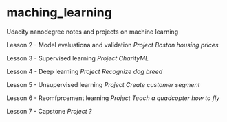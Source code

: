# maching_learning
Udacity nanodegree notes and projects on machine learning

Lesson 2 - Model evaluationa and validation 
_Project Boston housing prices_

Lesson 3 - Supervised learning 
_Project CharityML_

Lesson 4 - Deep learning
_Project Recognize dog breed_

Lesson 5 - Unsupervised learning 
_Project Create customer segment_

Lesson 6 - Reomfprcement learning 
_Project Teach a quadcopter how to fly_

Lesson 7 - Capstone 
_Project ?_

